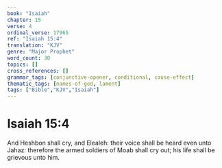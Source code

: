```yaml
---
book: "Isaiah"
chapter: 15
verse: 4
ordinal_verse: 17965
ref: "Isaiah 15:4"
translation: "KJV"
genre: "Major Prophet"
word_count: 30
topics: []
cross_references: []
grammar_tags: [conjunctive-opener, conditional, cause-effect]
thematic_tags: [names-of-god, lament]
tags: ["Bible","KJV","Isaiah"]
---
```


# Isaiah 15:4

And Heshbon shall cry, and Elealeh: their voice shall be heard even unto Jahaz: therefore the armed soldiers of Moab shall cry out; his life shall be grievous unto him.
